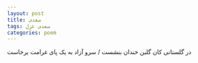 ```yaml
---
layout: post
title: سعدی
tags: سعدی غزل
categories: poem
---
```


در گلستانی کان گلبن خندان بنشست / سرو آزاد به یک پای غرامت برخاست
